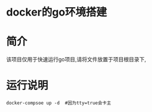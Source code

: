 # docker的go环境搭建

# 简介

该项目仅用于快速运行go项目,请将文件放置于项目根目录下,

# 运行说明

```docker
docker-compsoe up -d  #因为tty=true会卡主
```

